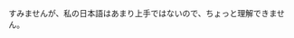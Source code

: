 



すみませんが、私の日本語はあまり上手ではないので、ちょっと理解できません。

<audio src="./voice-recording/cannot-understand.m4a" />

- よく聞こえなかった時

可以再说一遍吗

うん？すみません、もう一度言ってもらえますか

<audio id="audio1" controls="" preload="none">
      <source id="" src="./voice-recording/speak-again.m4a">
</audio>


- 一部分だけ分からないとき

何、いつ、どこ、誰

**いつ**からおきなわ旅行に行くの？

昨日、**誰**にあったの？



- オンラインや電話のとき

音声の調子が悪いようです

お電話が遠いようです



ポイント｜最初の挨拶

初めまして



ポイント｜音声映像に問題がないか確認している

> おんせい
>
> えいぞう
>
> かくにん

<audio id="audio1" controls="" preload="none">
      <source id="mp3" src="./voice-recording/p-check-out-audio-and-video.mp3">
</audio>


1. 聞こえますか
2. 音声大丈夫でしょうか
3. 聞こえておりますか



### 自己紹介

- 自己紹介をしてください。 
- 自己紹介をお願いします。 
- 自己紹介をお願いできますか。 
- 簡単な自己紹介をしていただいてもよろしいですか

本日は貴重なお時間をいただき、 ありがとうございます。

武漢大学、水利水電学院のルアン・ヤンハンと申します。

*中国福建省出身です。*

趣味は日本のアニメ、筋トレ、そして歌を歌うことです。

本日はよろしくお願いいたします。

> 貴重（きちょう）
>
> 福建省（ふっけんしょう）

<audio id="audio3" controls="" preload="none">
      <source id="mp3" src="./voice-recording/self-introduction.m4a">
</audio>



質問

- 日本語を学習して何年ですか？

去年の五月から勉強を始めて、現在で約半年間勉強しています

> 学習（がくしゅう）
>
> 約（やく）

<audio id="audio2" controls="" preload="none">
      <source id="mp3" src="./voice-recording/去年の五月から勉強を始めて 現在で約半年.mp3">
</audio>






- **どのように日本語を勉強しましたか？**

日本語は独学で勉強しています。



- 日本語のスピーキング、リスニング、ライティング、 リーディングどれが一番得意ですか？

まだ半年くらいなので、 まだすらすら喋れるレベルにはなっていませんが、 これからも引き続き頑張っていきたいと思います。

> 引き続き（ひきつずき）

<audio id="audio1" controls="" preload="none">
      <source id="mp3" src="./voice-recording/continue-to-learn-japanese.m4a">
</audio>


### 今まで使ったプログラミング言語


- 今まで使ったプログラミング言語は何ですか？ 得意な言語は何ですか？

<audio id="audio1" controls="" preload="none">
      <source id="mp3" src="./voice-recording/q-what-is-your-code-language.mp3">
</audio>


研究室の先生がもらった仕事に携わったことがあります。 具体的に、JQueryを使ったプロジェクトや、上海政府と協力したシステム開発、 などの経験があります。

<audio id="audio1" controls="" preload="none">
      <source id="mp3" src="./voice-recording/研究室の先生がもらった仕事に携わったこと.m4a">
</audio>


> 言語（げんご）
>
> 研究室（けんきゅしつ）
>
> 携わる（たずさわる）involved
>
> 具体的（ぐたいてき）
>
> 協力（きょうりょく）
>
> 経験（けいけん）


追加

前者は多くの機能を備えたプロジェクトで、 後者はJavaScriptとReactフレームワークを使用してフロントエンドを開発し、 Expressを使用してバックエンドを開発しました。

> 前者（ぜんしゃ）
>
> 機能（きのう）
>
> 備える（そなえる）　prepare
>
> 後者（こうしゃ）
>
> 使用（しよう）

<audio id="audio2" controls="" preload="none">
      <source id="mp3" src="./voice-recording/language-and-project-addition.m4a">
</audio>


### 長所と短所

- 強いところと弱いところ


- 長所と短所

私の強みは、独学の能力が非常に高く、 新しい知識に対する好奇心を持ち続けていることです。一方で、 自分に厳しすぎるというところが弱みだと思っています。

<audio id="audio1" controls="" preload="none">
      <source id="mp3" src="./voice-recording/advantages-and-disadvantages.mp3">
</audio>

> 長所と短所（ちょうしょ　と　たんしょ）
>
> 非常に（ひじょうに）
>
> 知識（ちしき）
>
> 好奇心（こうきしん）
>
> 一方で（いっぽうで）on the other hand
>
> 厳しすぎる （きびしすぎる）　too strict



### サークルとアルバイト


- サークル活動とアルバイトはありますか

大学では、水利学に関する授業だけでなく、 さまざまなプログラミングスキルを独学し、 コンピューターアルゴリズムのコンテストにも参加しました。

<audio id="audio2" controls="" preload="none">
      <source id="mp3" src="./voice-recording/club-activities-and-part-time-jobs.mp3">
</audio>


### 自分の趣味









- 残業は大丈夫ですか

> 残業（ざんぎょう）

少しあるなら、大丈夫です。 たとえば、１日、１時間とか２時間くらいでしたら、 特に大丈夫です。

<audio id="audio2" controls="" preload="none">
      <source id="mp3" src="./voice-recording/work-overtime.mp3">
</audio>



- お給料の希望はありますか

特にございません、御社の規定に**従います**

<audio id="audio1" controls="" preload="none">
      <source id="mp3" src="./voice-recording/expected-salary.m4a">
</audio>


> 給料（きゅうりょう）
>
> 希望（きぼう）
>
> 規定（きてい）
>
> **従う（したがう）** follow / obey the rule


- 最初は給料が低いですが、問題ないですか

はい、最初は低い給料でも構いません。会社で成長し、貢献したいと考えています。将来的には20-25万円の給料を目指して働きます。

<audio id="audio1" controls="" preload="none">
      <source id="mp3" src="./voice-recording/low-initial-salary.mp3">
</audio>


> 給料（きゅうりょう）
>
> 構いません （かまいません） 　does not matter  構う
>
> 成長（せいちょう）
>
> 貢献（こうけん）
>
> 目指（めざ）　aim



- 就業（しゅうぎょう）
- いつ出勤できますか?
- では、採用になった場合、何時から働くことができますか

<audio id="audio1" controls="" preload="none">
      <source id="mp3" src="./voice-recording/q-when-to-start-work.m4a">
</audio>


来年７月卒業の予定ですが、 採用してくれる会社があれば、 いまからでも手続き開始可能です。

<audio id="audio1" controls="" preload="none">
      <source id="mp3" src="./voice-recording/time-to-start-working.mp3">
</audio>


> 場合（ばあい）
>
> 出勤（しゅっきん）
>
> 就業（しゅうぎょう）
>
> 可能（かのう）
>
> 卒業（そつぎょう）
>
> 予定（よてい）
>
> 採用（さいよう）
>
> してくれる want to do
>
> があれば if exist
>
> 手続き開始（てつづきかいし）　start procedure
>
> 可能（かのう）



- なぜ転職しようと思ったんですか？

<audio id="audi1o" controls="" preload="none">
      <source id="mp3" src="./voice-recording/q-why-change-major.m4a">
</audio>


新しい分野にチャレンジしたいと思いました

<audio id="aud1io" controls="" preload="none">
      <source id="mp3" src="./voice-recording/challenge-in-a-new-field.m4a">
</audio>


> 転職（てんしょく） job change







- 面接の終わり時間

この度は面接の機会をいただき、ありがとうございました

<audio id="aud1io" controls="" preload="none">
      <source id="mp3" src="./voice-recording/end-time-of-interview.mp3">
</audio>


> 度（たび） 
>
> 機会（きかい）opportunity
>
> いただく   丁寧   have it 　（get it from others）



`obsoleted`*卒業のプロジェクト*

*私は、すでに3つのフルスタック開発プロジェクトを成功裏に終えています。私は特にフロントエンド開発に長けています。最初の2つのプロジェクトは国家重点プロジェクトで、3つ目は上海政府との協力プロジェクトでした。これらのプロジェクトはすべて予定通りに完了し、甲側から高い評価を受けました。特に、炭素中和プラットフォームは国内初の炭素中和評価システムで、既に導入されています。このシステムは数千の土地をカバーし、国内トップレベルに達しています。*

<audio id="1audio" controls="" preload="none">
      <source id="mp3" src="./voice-recording/graduation-project.m4a">
</audio>


我已成功完成了三个全栈开发项目，尽管我更专注于前端开发。前两个项目是国家级重点项目，而第三个与上海政府合作。这三个项目都在时间表内完成，得到了甲方的高度赞誉。特别是碳中和平台，它是全国首个碳中和评估系统，并已成功投入使用。该系统涵盖了数千田块的评估，达到了全国领先水平。



### 卒業のプロジェクト

<audio id="1audio" style="width:100%" src="./voice-recording/3つのフルスタック開発プロジェクトを成功.mp3" />

- 卒業のプロジェクト-簡単なバージョン　　
- いまのお仕事内容、簡単に紹介 

3つのフルスタック開発プロジェクトを成功に導きました。特に、フロントエンド開発が得意です。最初の2つは国の大事なプロジェクトで、3つ目は上海政府と協力したプロジェクトでした。全部予定通りに終わり、高い評価をもらいました。特に、炭素中和プラットフォームは国内初のシステムで、もう使われています。このシステムは広範な地域をカバーし、国内でトップの位置にあります。さらに、私の仕事（フロントエンドシステム）がDragon TVで報道されました。

> 最初の さいしょの　
>
> 評価　ひょうか　１
>
> 予定通り　よていどおり　
>
> 炭素中和　たんそちゅうわ
>
> 初の　はつの
>
> 広範 　こうはん　
>
> 地域　ちいき　１
>
> 報道　ほうどう





### 日本で働きたい理由

理由は３つあります。

<audio id="1audio" style="width:100%" src="./voice-recording/グローバルなネットワーキングの機会 日本.mp3" />

まず第一に

グローバルなネットワーキングの機会：日本は多様でダイナミックなビジネス環境を持ち、多くの国際的な企業、スタートアップ、研究機関が存在します。日本での仕事は、しょくぎょうてきネットワークをかくだいし、異なる文化や背景を持つ専門家との関係をこうちくする機会を提供してくれます。

> 機会　きかい　０
>
> 多様　たよう
>
> 職業　しょくぎょう
>
> 拡大 かくだい
>
> 構築 こうちく

Global Networking Opportunities: Japan has a diverse and dynamic business landscape with numerous international corporations, startups, and research institutions. Working in Japan would give me the chance to expand my professional network and build relationships with professionals from different cultures and backgrounds.

<audio id="1audio" style="width:100%" src="./voice-recording/ワークライフバランス 日本はワークライフ.mp3" />

次に、

ワークライフバランス：日本はワークライフバランスを重視し、従業員の健康を大切にすることで知られています。日本の企業は柔軟な勤務時間、休暇、仕事以外での個人の成長や発展の機会を重視しています。

> 重視　じゅうし　１
>
> 従業員　じゅうぎょういん　３
>
> 個人　こじん　１
>
> 成長　せいちょう　

Work-Life Balance: Japan is known for its emphasis on work-life balance and valuing employee well-being. Japanese companies often prioritize a healthy work-life balance, offering benefits such as flexible work hours, vacation time, and opportunities for personal development and growth outside of work.

`obsoleted`

*ACGN（アニメ、コミック、ゲーム、小説）文化：日本は、アニメ、マンガ、ビデオゲーム、小説など多様なACGN文化で広く称賛されています。日本での仕事は、ACGNの発祥地に没入する機会を提供し、このユニークな文化現象に関連した産業に携わる可能性があります。*

*ACGN (Anime, Comic, Game, Novel) Culture: Japan is widely celebrated for its vibrant ACGN culture, which includes anime, manga, video games, and novels. Working in Japan would allow me to be immersed in the birthplace of ACGN and potentially be involved in industries related to this unique cultural phenomenon.*



<audio id="1audio" style="width:100%" src="./voice-recording/最後に 日本では アニメ マンガ ゲーム.mp3" />

最後に、

日本では、アニメ、マンガ、ゲーム、小説などのACGN文化がとても人気です。この文化に関連する仕事をすると、日本のACGNの起源に触れたり、面白い産業に関わったりするチャンスがあります。

> 小説　しょうせつ　０
>
> 起源　きげん　１
>
> 触れる　ふれる　０
>
> 産業　さんぎょう　０
>
> 関わる　かかわる　３ 关系、涉及到

Japan is widely admired for its diverse ACGN culture, including anime, manga, video games, and novels. Working in Japan might offer you the opportunity to immerse yourself in the birthplace of ACGN and potentially be involved in industries related to this unique cultural phenomenon.



### ストレス

ストレスに対処する方法は何ですか？

<audio id="1audio" style="width:100%" src="./voice-recording/ストレスが高まると 私は 友達に話す ア.mp3" />

ストレスが高まると、私は[友達に話す、アニメを観る、ジョギングなど]を通じてリフレッシュします。また、効果的なタイムマネジメントを心掛けて、ストレスを予防しています。

> 効果的な　こうか
>
> 心掛ける　こころがける
>
> 予防　よぼう



### 企業文化

<audio id="1audio" style="width:100%" src="./voice-recording/日本の仕事では みんなで協力して 丁寧で.mp3" />

日本の仕事では、みんなで協力して、丁寧で正直な態度が大切だと思うんだ。これらを守りながら、チームに貢献していきたいです。





JLPT

introduce my value for japan

my ability(Android?)

sun's file





